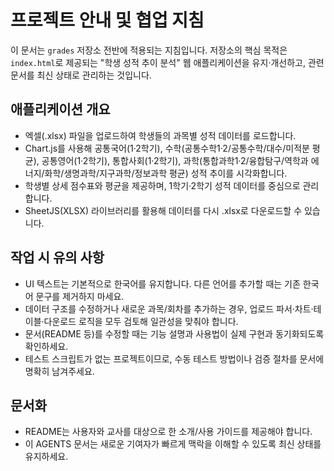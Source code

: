 # 프로젝트 안내 및 협업 지침

이 문서는 `grades` 저장소 전반에 적용되는 지침입니다. 저장소의 핵심 목적은 `index.html`로 제공되는 "학생 성적 추이 분석" 웹 애플리케이션을 유지·개선하고, 관련 문서를 최신 상태로 관리하는 것입니다.

## 애플리케이션 개요
- 엑셀(.xlsx) 파일을 업로드하여 학생들의 과목별 성적 데이터를 로드합니다.
- Chart.js를 사용해 공통국어(1·2학기), 수학(공통수학1·2/공통수학/대수/미적분 평균), 공통영어(1·2학기), 통합사회(1·2학기), 과학(통합과학1·2/융합탐구/역학과 에너지/화학/생명과학/지구과학/정보과학 평균) 성적 추이를 시각화합니다.
- 학생별 상세 점수표와 평균을 제공하며, 1학기·2학기 성적 데이터를 중심으로 관리합니다.
- SheetJS(XLSX) 라이브러리를 활용해 데이터를 다시 .xlsx로 다운로드할 수 있습니다.

## 작업 시 유의 사항
- UI 텍스트는 기본적으로 한국어를 유지합니다. 다른 언어를 추가할 때는 기존 한국어 문구를 제거하지 마세요.
- 데이터 구조를 수정하거나 새로운 과목/회차를 추가하는 경우, 업로드 파서·차트·테이블·다운로드 로직을 모두 검토해 일관성을 맞춰야 합니다.
- 문서(README 등)를 수정할 때는 기능 설명과 사용법이 실제 구현과 동기화되도록 확인하세요.
- 테스트 스크립트가 없는 프로젝트이므로, 수동 테스트 방법이나 검증 절차를 문서에 명확히 남겨주세요.

## 문서화
- README는 사용자와 교사를 대상으로 한 소개/사용 가이드를 제공해야 합니다.
- 이 AGENTS 문서는 새로운 기여자가 빠르게 맥락을 이해할 수 있도록 최신 상태를 유지하세요.

